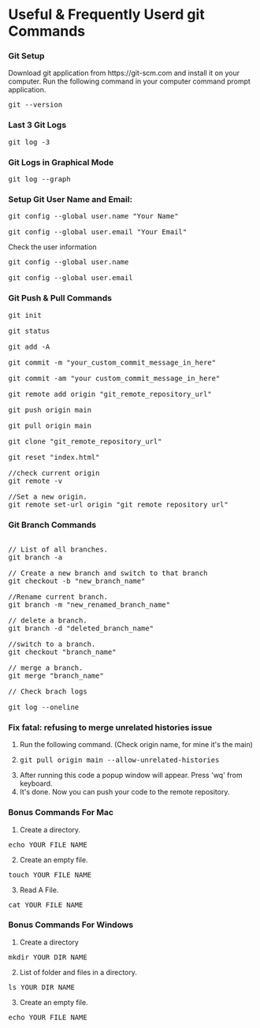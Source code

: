 # Useful & Frequently Userd git Commands

<h3>Git Setup</h3>

<p>Download git application from https://git-scm.com and install it on your computer. Run the following command in your computer command prompt application.</p>

<pre>
git --version
</pre>

<h3>Last 3 Git Logs</h3>

<pre>git log -3</pre>

<h3>Git Logs in Graphical Mode</h3>

<pre>git log --graph</pre>


<h3>Setup Git User Name and Email:</h3>

<pre>
git config --global user.name "Your Name"

git config --global user.email "Your Email"
</pre>

<p>Check the user information</p>

<pre>
git config --global user.name

git config --global user.email
</pre>



<h3>Git Push & Pull Commands</h3>

<pre>
git init

git status

git add -A

git commit -m "your_custom_commit_message_in_here"

git commit -am "your custom_commit_message_in_here"

git remote add origin "git_remote_repository_url"

git push origin main 

git pull origin main

git clone "git_remote_repository_url"

git reset "index.html"

//check current origin
git remote -v

//Set a new origin.
git remote set-url origin "git_remote_repository_url"
</pre>



<h3>Git Branch Commands</h3>

<pre>

// List of all branches.
git branch -a

// Create a new branch and switch to that branch
git checkout -b "new_branch_name"

//Rename current branch.
git branch -m "new_renamed_branch_name"

// delete a branch.
git branch -d "deleted_branch_name"

//switch to a branch.
git checkout "branch_name"

// merge a branch.
git merge "branch_name"

// Check brach logs

git log --oneline
</pre>


<h3>Fix fatal: refusing to merge unrelated histories issue </h3>

1. Run the following command. (Check origin name, for mine it's the main)
2. <pre>git pull origin main --allow-unrelated-histories</pre>
3. After running this code a popup window will appear. Press 'wq' from keyboard.
4. It's done. Now you can push your code to the remote repository.

<h3>Bonus Commands For Mac </h3>

1. Create a directory.

<pre>echo YOUR_FILE_NAME</pre>

2. Create an empty file.

<pre>touch YOUR_FILE_NAME</pre>

3. Read A File.

<pre>cat YOUR_FILE_NAME</pre>

<h3>Bonus Commands For Windows </h3>

1. Create a directory

<pre>mkdir YOUR_DIR_NAME</pre>

2. List of folder and files in a directory.

<pre>ls YOUR_DIR_NAME</pre>

3. Create an empty file.

<pre>echo YOUR_FILE_NAME</pre>
